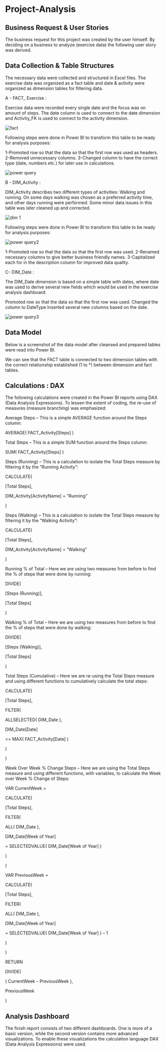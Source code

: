 # Project-Analysis

## Business Request & User Stories
The business request for this project was created by the user himself. By deciding on a business to analyze (exercise data) the following user story was derived.



## Data Collection & Table Structures
The necessary data were collected and structured in Excel files. The exercise data was organized as a fact table and date & activity were organized as dimension tables for filtering data.



A - FACT_ Exercise :

Exercise data were recorded every single date and the focus was on amount of steps. The date column is used to connect to the date dimension and Activity_FK is used to connect to the activity dimension.

![fact](https://user-images.githubusercontent.com/55878755/219371890-49ca639f-0245-4554-b04e-8b4a526922f6.png)

Following steps were done in Power BI to transform this table to be ready for analysis purposes:

  1-Promoted row so that the data so that the first row was used as headers.
  2-Removed unnecessary columns.
  3-Changed column to have the correct type (date, numbers etc.) for later use in calculations.

![power query](https://user-images.githubusercontent.com/55878755/219372437-152a8988-ff33-4bc2-b61e-6837950ec82b.png)


B - DIM_Activity :

DIM_Activity describes two different types of activities: Walking and running. On some days walking was chosen as a preferred activity time, and other days running were performed. Some minor data issues in this table was later cleaned up and corrected.

![dim 1](https://user-images.githubusercontent.com/55878755/219372764-54f89977-b2c4-4dac-8464-a34c10cb84f8.png)

Following steps were done in Power BI to transform this table to be ready for analysis purposes:

![power query2](https://user-images.githubusercontent.com/55878755/219375823-845418ba-49a0-42b1-a575-5ed59c846764.png)

  1-Promoted row so that the data so that the first row was used.
  2-Renamed necessary columns to give better business friendly names.
  3-Capitalized each for in the description column for improved data quality.


C- DIM_Date :

The DIM_Date dimension is based on a simple table with dates, where date was used to derive several new fields which would be used in the exercise analysis dashboard:

Promoted row so that the data so that the first row was used.
Changed the column to DateType
Inserted several new columns based on the date.

![power query3](https://user-images.githubusercontent.com/55878755/219376443-73e86826-1461-48c8-94ee-1f396e97c01a.png)

## Data Model
Below is a screenshot of the data model after cleansed and prepared tables were read into Power BI.

We can see that the FACT table is connected to two dimension tables with the correct relationship established (1 to *) between dimension and fact tables.



## Calculations : DAX
The following calculations were created in the Power BI reports using DAX (Data Analysis Expressions). To lessen the extent of coding, the re-use of measures (measure branching) was emphasized:

Average Steps – This is a simple AVERAGE function around the Steps column:

AVERAGE( FACT_Activity[Steps] )

Total Steps – This is a simple SUM function around the Steps column:

SUM( FACT_Activity[Steps] )

Steps (Running) – This is a calculation to isolate the Total Steps measure by filtering it by the “Running Activity”:



CALCULATE(

[Total Steps],

DIM_Activity[ActivityName] = “Running”

)

Steps (Walking) – This is a calculation to isolate the Total Steps measure by filtering it by the “Walking Activity”:



CALCULATE(

[Total Steps],

DIM_Activity[ActivityName] = “Walking”

)

Running % of Total – Here we are using two measures from before to find the % of steps that were done by running:



DIVIDE(

[Steps (Running)],

[Total Steps]

)

Walking % of Total – Here we are using two measures from before to find the % of steps that were done by walking:



DIVIDE(

[Steps (Walking)],

[Total Steps]

)

Total Steps (Cumulative) – Here we are re-using the Total Steps measure and using different functions to cumulatively calculate the total steps:



CALCULATE(

[Total Steps],

FILTER(

ALLSELECTED( DIM_Date ),

DIM_Date[Date]

<= MAX( FACT_Activity[Date] )

)

)

Week Over Week % Change Steps – Here we are using the Total Steps measure and using different functions, with variables, to calculate the Week over Week % Change of Steps:



VAR CurrentWeek =

CALCULATE(

[Total Steps],

FILTER(

ALL( DIM_Date ),

DIM_Date[Week of Year]

= SELECTEDVALUE( DIM_Date[Week of Year] )

)

)

VAR PreviousWeek =

CALCULATE(

[Total Steps],

FILTER(

ALL( DIM_Date ),

DIM_Date[Week of Year]

= SELECTEDVALUE( DIM_Date[Week of Year] ) – 1

)

)

RETURN

DIVIDE(

( CurrentWeek – PreviousWeek ),

PreviousWeek

)

## Analysis Dashboard
The finish report consists of two different dashboards. One is more of a basic version, while the second version contains more advanced visualizations. To enable these visualizations the calculation language DAX (Data Analysis Expressions) were used.
